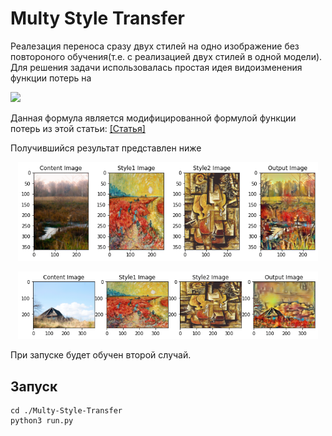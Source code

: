 # Multy Style Transfer


Реалезация переноса сразу двух стилей на одно изображение без повтороного обучения(т.е. с реализацией двух стилей в одной модели). Для решения задачи использовалась простая идея видоизменения функции потерь на 

<img src="https://latex.codecogs.com/svg.latex?\centering&space;\mathcal{L}_{total}=\alpha\mathcal{L}_{content}(input,content)+\beta\mathcal{L}_{style_1}(input,style_1)+\gamma\mathcal{L}_{style_2}(input,style_2)"/>

Данная формула является модифицированной формулой функции потерь из этой статьи: [[Статья]](https://arxiv.org/abs/1508.06576)

Получившийся результат представлен ниже
<p align="center">
    <img src="/results/Unknown-4.png" width="480"\>
</p>

<p align="center">
    <img src="/results/Unknown-5.png" width="480"\>
</p>

При запуске будет обучен второй случай.

## Запуск

```
cd ./Multy-Style-Transfer
python3 run.py
```
